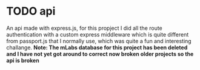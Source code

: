 # TODO api
An api made with express.js, for this propject I did all the route authentication with a custom express middleware which is quite different from passport.js that I normally use, which was quite a fun and interesting challange. **Note: The mLabs database for this project has been deleted and I have not yet got around to correct now broken older projects so the api is broken**
